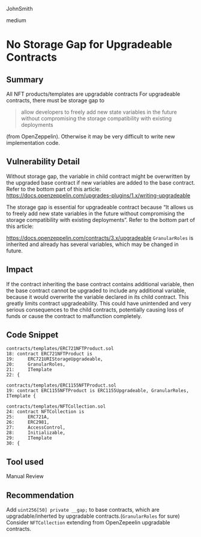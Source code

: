 JohnSmith

medium

# No Storage Gap for Upgradeable Contracts

## Summary
All NFT products/templates are upgradable contracts
For upgradeable contracts, there must be storage gap to 
> allow developers to freely add new state variables in the future without compromising the storage compatibility with existing deployments

(from OpenZeppelin).
Otherwise it may be very difficult to write new implementation code. 
## Vulnerability Detail
Without storage gap, the variable in child contract might be overwritten by the upgraded base contract if new variables are added to the base contract.
Refer to the bottom part of this article: https://docs.openzeppelin.com/upgrades-plugins/1.x/writing-upgradeable

The storage gap is essential for upgradeable contract because “It allows us to freely add new state variables in the future without compromising the storage compatibility with existing deployments”. Refer to the bottom part of this article:

https://docs.openzeppelin.com/contracts/3.x/upgradeable
`GranularRoles` is inherited and already has several variables, which may be changed in future.
## Impact
If the contract inheriting the base contract contains additional variable, then the base contract cannot be upgraded to include any additional variable, because it would overwrite the variable declared in its child contract. This greatly limits contract upgradeability.
This could have unintended and very serious consequences to the child contracts, potentially causing loss of funds or cause the contract to malfunction completely.
## Code Snippet
```solidity
contracts/templates/ERC721NFTProduct.sol
18: contract ERC721NFTProduct is
19:     ERC721URIStorageUpgradeable,
20:     GranularRoles,
21:     ITemplate
22: {
```

```solidity
contracts/templates/ERC1155NFTProduct.sol
19: contract ERC1155NFTProduct is ERC1155Upgradeable, GranularRoles, ITemplate {
```

```solidity
contracts/templates/NFTCollection.sol
24: contract NFTCollection is
25:     ERC721A,
26:     ERC2981,
27:     AccessControl,
28:     Initializable,
29:     ITemplate
30: {
```

## Tool used

Manual Review

## Recommendation
Add `uint256[50] private __gap;` to base contracts, which are upgradable/inherted by upgradable contracts.(`GranularRoles` for sure)
Consider `NFTCollection` extending from OpenZepeelin upgradable contracts.